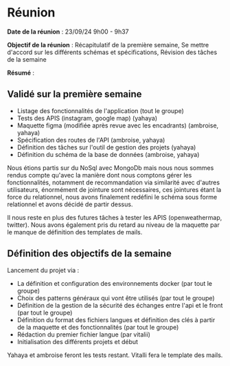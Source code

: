 # Réunion

**Date de la réunion** : 23/09/24 9h00 - 9h37

**Objectif de la réunion** : Récapitulatif de la première semaine, Se mettre d'accord sur les différents schémas et spécifications, Révision des tâches de la semaine

**Résumé** :

## Validé sur la première semaine

- Listage des fonctionnalités de l'application (tout le groupe)
- Tests des APIS (instagram, google map) (yahaya)
- Maquette figma (modifiée après revue avec les encadrants) (ambroise, yahaya)
- Spécification des routes de l'API (ambroise, yahaya)
- Définition des tâches sur l'outil de gestion des projets (yahaya)
- Définition du schéma de la base de données (ambroise, yahaya)

Nous étions partis sur du NoSql avec MongoDb mais nous nous sommes rendus compte qu'avec la manière dont nous comptons gérer les fonctionnalités, notamment de recommandation via similarité avec d'autres utilisateurs, énormément de jointure sont nécessaires, ces jointures étant la force du relationnel, nous avons finalement redéfini le schéma sous forme relationnel et avons décidé de partir dessus.

Il nous reste en plus des futures tâches à tester les APIS (openweathermap, twitter).
Nous avons également pris du retard au niveau de la maquette par le manque de définition des templates de mails.

## Définition des objectifs de la semaine

Lancement du projet via :

- La définition et configuration des environnements docker (par tout le groupe)
- Choix des patterns généraux qui vont être utilisés (par tout le groupe)
- Définition de la gestion de la sécurité des échanges entre l'api et le front (par tout le groupe)
- Définition du format des fichiers langues et définition des clés à partir de la maquette et des fonctionnalités (par tout le groupe)
- Rédaction du premier fichier langue (par vitalii)
- Initialisation des différents projets et début

Yahaya et ambroise feront les tests restant.
Vitalli fera le template des mails.
